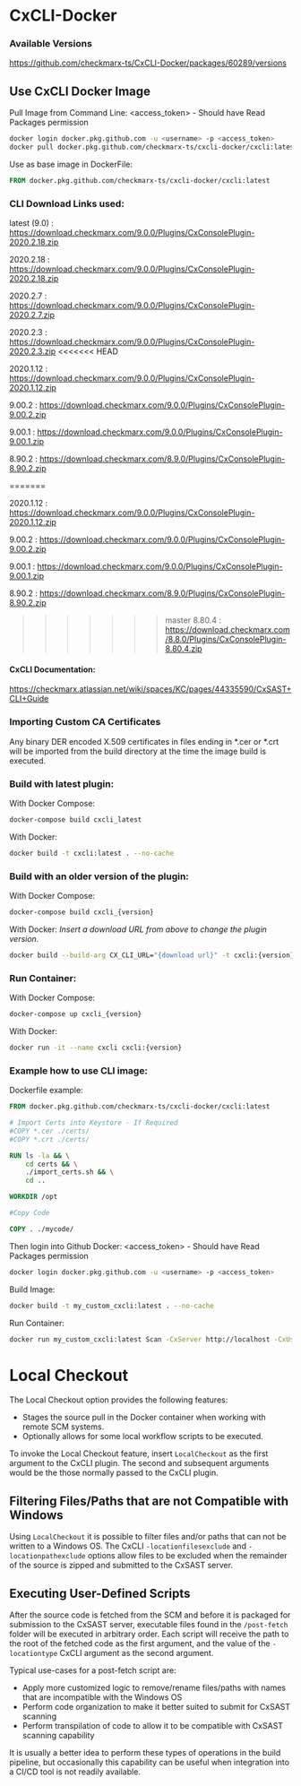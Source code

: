 # CxCLI-Docker
### Available Versions

https://github.com/checkmarx-ts/CxCLI-Docker/packages/60289/versions

## Use CxCLI Docker Image

Pull Image from Command Line:
<access_token> - Should have Read Packages permission
```sh
docker login docker.pkg.github.com -u <username> -p <access_token>
docker pull docker.pkg.github.com/checkmarx-ts/cxcli-docker/cxcli:latest
```

Use as base image in DockerFile:
```Dockerfile
FROM docker.pkg.github.com/checkmarx-ts/cxcli-docker/cxcli:latest
```

### CLI Download Links used:
latest (9.0) : https://download.checkmarx.com/9.0.0/Plugins/CxConsolePlugin-2020.2.18.zip

2020.2.18 : https://download.checkmarx.com/9.0.0/Plugins/CxConsolePlugin-2020.2.18.zip

2020.2.7 : https://download.checkmarx.com/9.0.0/Plugins/CxConsolePlugin-2020.2.7.zip

2020.2.3 : https://download.checkmarx.com/9.0.0/Plugins/CxConsolePlugin-2020.2.3.zip
<<<<<<< HEAD

2020.1.12 : https://download.checkmarx.com/9.0.0/Plugins/CxConsolePlugin-2020.1.12.zip

9.00.2 : https://download.checkmarx.com/9.0.0/Plugins/CxConsolePlugin-9.00.2.zip

9.00.1 : https://download.checkmarx.com/9.0.0/Plugins/CxConsolePlugin-9.00.1.zip

8.90.2 : https://download.checkmarx.com/8.9.0/Plugins/CxConsolePlugin-8.90.2.zip

=======

2020.1.12 : https://download.checkmarx.com/9.0.0/Plugins/CxConsolePlugin-2020.1.12.zip

9.00.2 : https://download.checkmarx.com/9.0.0/Plugins/CxConsolePlugin-9.00.2.zip

9.00.1 : https://download.checkmarx.com/9.0.0/Plugins/CxConsolePlugin-9.00.1.zip

8.90.2 : https://download.checkmarx.com/8.9.0/Plugins/CxConsolePlugin-8.90.2.zip

>>>>>>> master
8.80.4 : https://download.checkmarx.com/8.8.0/Plugins/CxConsolePlugin-8.80.4.zip

#### CxCLI Documentation: 

https://checkmarx.atlassian.net/wiki/spaces/KC/pages/44335590/CxSAST+CLI+Guide


### Importing Custom CA Certificates

Any binary DER encoded X.509 certificates in files ending in *.cer or *.crt will be imported from the build directory at the time the image build is executed.

### Build with latest plugin:

With Docker Compose:
```sh
docker-compose build cxcli_latest
```

With Docker:

```sh
docker build -t cxcli:latest . --no-cache
```

### Build with an older version of the plugin:
With Docker Compose:
```sh
docker-compose build cxcli_{version}
```

With Docker:
*Insert a download URL from above to change the plugin version.*

```sh
docker build --build-arg CX_CLI_URL="{download url}" -t cxcli:{version} . --no-cache
```

### Run Container:
With Docker Compose:
```sh
docker-compose up cxcli_{version}
```

With Docker:
```sh
docker run -it --name cxcli cxcli:{version}
```

### Example how to use CLI image:

Dockerfile example:
```dockerfile
FROM docker.pkg.github.com/checkmarx-ts/cxcli-docker/cxcli:latest

# Import Certs into Keystore - If Required
#COPY *.cer ./certs/
#COPY *.crt ./certs/

RUN ls -la && \
    cd certs && \
    ./import_certs.sh && \
    cd ..

WORKDIR /opt

#Copy Code

COPY . ./mycode/
```

Then login into Github Docker:
<access_token> - Should have Read Packages permission
```sh
docker login docker.pkg.github.com -u <username> -p <access_token>
```

Build Image:
```sh
docker build -t my_custom_cxcli:latest . --no-cache
```

Run Container:
```sh
docker run my_custom_cxcli:latest Scan -CxServer http://localhost -CxUser admin@cx -CxPassword password -ProjectName /CxServer/SP/Company/Team/myproject -LocationType folder -LocationPath ./mycode -Log log.log -v
```

# Local Checkout

The Local Checkout option provides the following features:

* Stages the source pull in the Docker container when working with remote SCM systems.
* Optionally allows for some local workflow scripts to be executed.

To invoke the Local Checkout feature, insert `LocalCheckout` as the first argument to the CxCLI plugin.  The second and subsequent arguments would be the those normally passed to the CxCLI plugin.

## Filtering Files/Paths that are not Compatible with Windows

Using `LocalCheckout` it is possible to filter files and/or paths that can not be written to a Windows OS.  The CxCLI `-locationfilesexclude` and `-locationpathexclude` options allow
files to be excluded when the remainder of the source is zipped and submitted to the CxSAST server.

## Executing User-Defined Scripts

After the source code is fetched from the SCM and before it is packaged for submission to the CxSAST server, executable files found in the `/post-fetch` folder will be executed in
arbitrary order.  Each script will receive the path to the root of the fetched code as the first argument, and the value of the `-locationtype` CxCLI argument as the second argument.

Typical use-cases for a post-fetch script are:

* Apply more customized logic to remove/rename files/paths with names that are incompatible with the Windows OS
* Perform code organization to make it better suited to submit for CxSAST scanning
* Perform transpilation of code to allow it to be compatible with CxSAST scanning capability

It is usually a better idea to perform these types of operations in the build pipeline, but occasionally this capability can be useful when integration into a CI/CD tool is not readily available.
